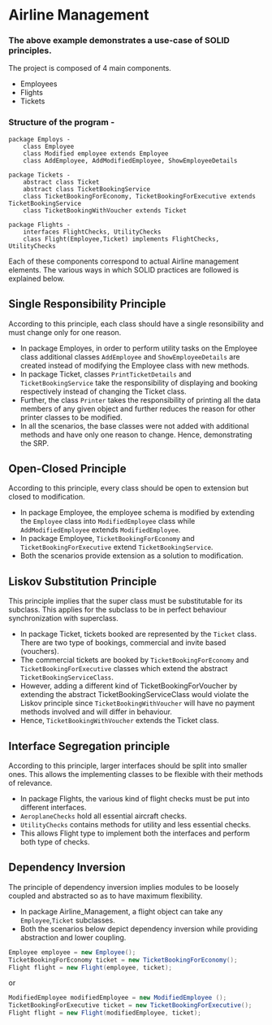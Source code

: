 
# Airline Management
### The above example demonstrates a use-case of SOLID principles.
The project is composed of 4 main components. 
* Employees
* Flights
* Tickets

### Structure of the program - 
```
package Employs -
    class Employee
    class Modified employee extends Employee
    class AddEmployee, AddModifiedEmployee, ShowEmployeeDetails
    
package Tickets -
    abstract class Ticket
    abstract class TicketBookingService
    class TicketBookingForEconomy, TicketBookingForExecutive extends TicketBookingService
    class TicketBookingWithVoucher extends Ticket
    
package Flights - 
    interfaces FlightChecks, UtilityChecks
    class Flight(Employee,Ticket) implements FlightChecks, UtilityChecks
```
Each of these components correspond to actual Airline management elements. The various ways in which SOLID practices are followed is explained below.

## Single Responsibility Principle
According to this principle, each class should have a single resonsibility and must change only for one reason.
* In package Employes, in order to perform utility tasks on the Employee class additional classes ``` AddEmployee ``` and ``` ShowEmployeeDetails ``` are created instead of modifying the Employee class with new methods.
* In package Ticket, classes ```PrintTicketDetails``` and ```TicketBookingService``` take the responsibility of displaying and booking respectively instead of changing the Ticket class. 
* Further, the class ```Printer``` takes the responsibility of printing all the data members of any given object and further reduces the reason for other printer classes to be modified.
* In all the scenarios, the base classes were not added with additional methods and have only one reason to change. Hence, demonstrating the SRP.

## Open-Closed Principle
According to this principle, every class should be open to extension but closed to modification.
* In package Employee, the employee schema is modified by extending the ```Employee``` class into ```ModifiedEmployee``` class while ```AddModifiedEmployee``` extends ```ModifiedEmployee```.
* In package Employee, ```TicketBookingForEconomy``` and ```TicketBookingForExecutive``` extend ```TicketBookingService```.
* Both the scenarios provide extension as a solution to modification.

## Liskov Substitution Principle
This principle implies that the super class must be substitutable for its subclass. This applies for the subclass to be in perfect behaviour synchronization with superclass.
* In package Ticket, tickets booked are represented by the `Ticket` class. There are two type of bookings, 
commercial and
invite based (vouchers). 
* The commercial tickets are booked by `TicketBookingForEconomy` and `TicketBookingForExecutive` classes which extend the abstract `TicketBookingServiceClass`.
* However, adding a different kind of TicketBookingForVoucher by extending the abstract TicketBookingServiceClass would violate the Liskov principle since `TicketBookingWithVoucher` will have no payment methods involved and will differ in behaviour.
* Hence, `TicketBookingWithVoucher` extends the Ticket class.


## Interface Segregation principle
According to this principle, larger interfaces should be split into smaller ones. This allows the implementing classes to be flexible with their methods of relevance.
* In package Flights, the various kind of flight checks must be put into different interfaces.
* `AeroplaneChecks` hold all essential aircraft checks.
* `UtilityChecks` contains methods for utility and less essential checks.
* This allows Flight type to implement both the interfaces and perform both type of checks.



## Dependency Inversion
The principle of dependency inversion implies modules to be loosely coupled and abstracted so as to have maximum flexibility.
* In package Airline_Management, a flight object can take any `Employee`,`Ticket` subclasses.
* Both the scenarios below depict dependency inversion while providing abstraction and lower coupling.
```Java
Employee employee = new Employee();
TicketBookingForEconomy ticket = new TicketBookingForEconomy();
Flight flight = new Flight(employee, ticket);
 ```
 or
 
 ```Java
ModifiedEmployee modifiedEmployee = new ModifiedEmployee ();
TicketBookingForExecutive ticket = new TicketBookingForExecutive();
Flight flight = new Flight(modifiedEmployee, ticket);

